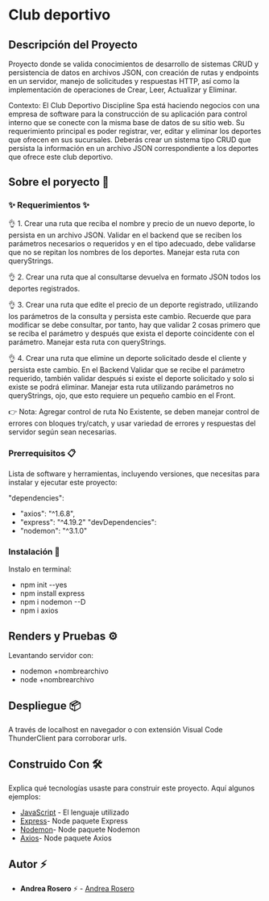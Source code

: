 # Club deportivo

## Descripción del Proyecto

Proyecto donde se valida conocimientos de desarrollo de sistemas CRUD y persistencia de datos en archivos JSON, con creación de rutas y endpoints en un servidor, manejo de solicitudes y respuestas HTTP, así como la implementación de operaciones de Crear, Leer, Actualizar y Eliminar.

Contexto: El Club Deportivo Discipline Spa está haciendo negocios con una empresa de software para
la construcción de su aplicación para control interno que se conecte con la misma base de
datos de su sitio web. Su requerimiento principal es poder registrar, ver, editar y eliminar los
deportes que ofrecen en sus sucursales.
Deberás crear un sistema tipo CRUD que persista la información en un archivo JSON
correspondiente a los deportes que ofrece este club deportivo. 

## Sobre el poryecto 🚀


### ✨ Requerimientos ✨

👌 1. Crear una ruta que reciba el nombre y precio de un nuevo deporte, lo persista en un archivo JSON. Validar en el backend que se reciben los parámetros necesarios o requeridos y en el tipo adecuado, debe validarse que no se repitan los nombres de los deportes. Manejar esta ruta con queryStrings.

👌 2. Crear una ruta que al consultarse devuelva en formato JSON todos los deportes registrados.

👌 3. Crear una ruta que edite el precio de un deporte registrado, utilizando los parámetros de la consulta y persista este cambio. Recuerde que para modificar se debe consultar, por tanto, hay que validar 2 cosas primero que se reciba el parámetro y después que exista el deporte coincidente con el parámetro. Manejar esta ruta con queryStrings.

👌 4. Crear una ruta que elimine un deporte solicitado desde el cliente y persista este cambio. En el Backend Validar que se recibe el parámetro requerido, también validar después si existe el deporte solicitado y solo si existe se podrá eliminar. Manejar esta ruta utilizando parámetros no queryStrings, ojo, que esto requiere un pequeño cambio en el Front.

👉 Nota: Agregar control de ruta No Existente, se deben manejar control de errores con bloques try/catch, y usar variedad de errores y respuestas del servidor según sean necesarias.

### Prerrequisitos 📋

Lista de software y herramientas, incluyendo versiones, que necesitas para instalar y ejecutar este proyecto:

 "dependencies": 
 - "axios": "^1.6.8",
 - "express": "^4.19.2"
"devDependencies": 
-  "nodemon": "^3.1.0"
  

### Instalación 🔧

 Instalo en terminal:
- npm init --yes
- npm install express
- npm i nodemon --D
- npm i axios

## Renders y Pruebas ⚙️

Levantando servidor con:
- nodemon +nombrearchivo
- node +nombrearchivo

## Despliegue 📦

A través de localhost en navegador o con extensión Visual Code ThunderClient para corroborar urls.

## Construido Con 🛠️

Explica qué tecnologías usaste para construir este proyecto. Aquí algunos ejemplos:

- [JavaScript](https://developer.mozilla.org/en-US/docs/Web/JavaScript) - El lenguaje utilizado
- [Express](https://expressjs.com/en/5x/api.html)- Node paquete Express
- [Nodemon](https://www.npmjs.com/package/nodemon)- Node paquete Nodemon
- [Axios]([https://www.npmjs.com/package/axios])- Node paquete Axios
  

## Autor ⚡ 

- **Andrea Rosero** ⚡  - [Andrea Rosero](https://github.com/andreaendigital)

